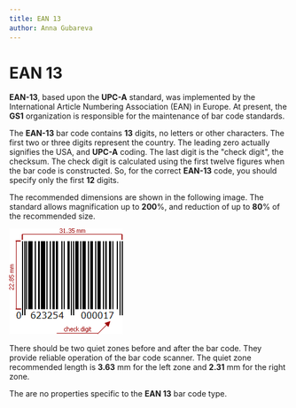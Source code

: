 ```yaml
---
title: EAN 13
author: Anna Gubareva
---
```

# EAN 13

**EAN-13**, based upon the **UPC-A** standard, was implemented by the International Article Numbering Association (EAN) in Europe. At present, the **GS1** organization is responsible for the maintenance of bar code standards.

The **EAN-13** bar code contains **13** digits, no letters or other characters. The first two or three digits represent the country. The leading zero actually signifies the USA, and **UPC-A** coding. The last digit is the "check digit", the checksum. The check digit is calculated using the first twelve figures when the bar code is constructed. So, for the correct **EAN-13** code, you should specify only the first **12** digits.

The recommended dimensions are shown in the following image. The standard allows magnification up to **200**%, and reduction of up to **80**% of the recommended size.

![](../../../../../images/eurd-win-bar-code-ean13.png)

There should be two quiet zones before and after the bar code. They provide reliable operation of the bar code scanner. The quiet zone recommended length is **3.63** mm for the left zone and **2.31** mm for the right zone.

The are no properties specific to the **EAN 13** bar code type.
